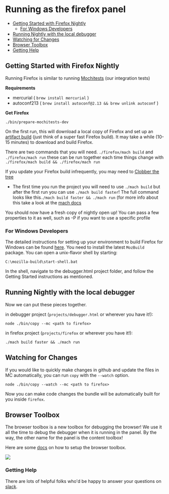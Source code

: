 # Running as the firefox panel

* [Getting Started with Firefox Nightly](#getting-started-with-firefox-nightly)
  * [For Windows Developers](#for-windows-developers)
* [Running Nightly with the local debugger](#running-nightly-with-the-local-debugger)
* [Watching for Changes](#watching-for-changes)
* [Browser Toolbox](#browser-toolbox)
* [Getting Help](#getting-help)

## Getting Started with Firefox Nightly

Running Firefox is similar to running [Mochitests](./mochitests.md) (our integration tests)

**Requirements**

* mercurial ( `brew install mercurial` )
* autoconf213 ( `brew install autoconf@2.13 && brew unlink autoconf` )

**Get Firefox**

`./bin/prepare-mochitests-dev`

On the first run, this will download a local copy of Firefox and set up an [artifact build](https://developer.mozilla.org/en-US/docs/Mozilla/Developer_guide/Build_Instructions/Artifact_builds) (just think of a super fast Firefox build). It may take a while (10-15 minutes) to download and build Firefox.

There are two commands that you will need. `./firefox/mach build` and `./firefox/mach run` these can be run together
each time things change with `./firefox/mach build && ./firefox/mach run`

If you update your Firefox build infrequently, you may need to [Clobber the
tree](https://wiki.mozilla.org/Clobbering_the_Tree)

* The first time you run the project you will need to use `./mach build` but after the first run you can use `./mach build faster`! The full command looks like this`./mach build faster && ./mach run` (for more info about this take a look at the [mach docs](https://developer.mozilla.org/en-US/docs/Mozilla/Developer_guide/mach)

You should now have a fresh copy of nightly open up! You can pass a few properties to it as well,
such as -P <custom-profile> if you want to use a specific profile

### For Windows Developers

The detailed instructions for setting up your environment to build Firefox for Windows can be found [here](https://developer.mozilla.org/en-US/docs/Mozilla/Developer_guide/Build_Instructions/Windows_Prerequisites). You need to install the latest `MozBuild` package. You can open a unix-flavor shell by starting:

```
C:\mozilla-build\start-shell.bat
```

In the shell, navigate to the debugger.html project folder, and follow the Getting Started instructions as mentioned.

## Running Nightly with the local debugger

Now we can put these pieces together.

in debugger project (`projects/debugger.html` or wherever you have it!):

```
node ./bin/copy --mc <path to firefox>
```

in firefox project (`projects/firefox` or wherever you have it!):

```
./mach build faster && ./mach run
```

## Watching for Changes

If you would like to quickly make changes in github and update the files in MC automatically,
you can run `copy` with the `--watch` option.

```
node ./bin/copy --watch --mc <path to firefox>
```

Now you can make code changes the bundle will be automatically built for you inside `firefox`.

## Browser Toolbox

The browser toolbox is a new toolbox for debugging the browser! We use it all the time to debug the debugger when it is running in the panel. By the way, the other name for the panel is the content toolbox!

Here are some [docs][bt] on how to setup the browser toolbox.

![](https://mdn.mozillademos.org/files/11121/browser-toolbox.png)

[bt]: https://developer.mozilla.org/en-US/docs/Tools/Browser_Toolbox

### Getting Help

There are lots of helpful folks who'd be happy to answer
your questions on [slack][slack].

[slack]: https://devtools-html-slack.herokuapp.com/
